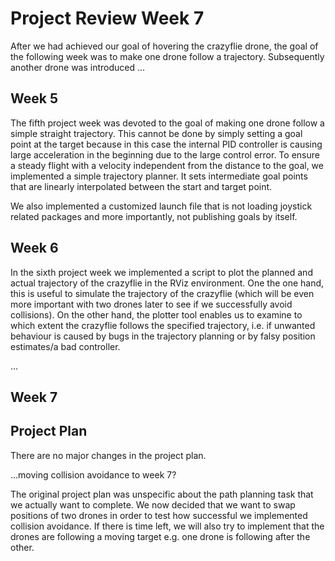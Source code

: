 # Project Review Week 7

After we had achieved our goal of hovering the crazyflie drone, the goal of the following week was to make one drone follow a trajectory. Subsequently another drone was introduced ... 

## Week 5

The fifth project week was devoted to the goal of making one drone follow a simple straight trajectory. This cannot be done by simply setting a goal point at the target because in this case the internal PID controller is causing large acceleration in the beginning due to the large control error. To ensure a steady flight with a velocity independent from the distance to the goal, we implemented a simple trajectory planner. It sets intermediate goal points that are linearly interpolated between the start and target point. 

We also implemented a customized launch file that is not loading joystick related packages and more importantly, not publishing goals by itself. 

## Week 6

In the sixth project week we implemented a script to plot the planned and actual trajectory of the crazyflie in the RViz environment. One the one hand, this is useful to simulate the trajectory of the crazyflie (which will be even more important with two drones later to see if we successfully avoid collisions). On the other hand, the plotter tool enables us to examine to which extent the crazyflie follows the specified trajectory, i.e. if unwanted behaviour is caused by bugs in the trajectory planning or by falsy position estimates/a bad controller.

...

## Week 7


## Project Plan

There are no major changes in the project plan. 

...moving collision avoidance to week 7?

The original project plan was unspecific about the path planning task that we actually want to complete. We now decided that we want to swap positions of two drones in order to test how successful we implemented collision avoidance. If there is time left, we will also try to implement that the drones are following a moving target e.g. one drone is following after the other.
